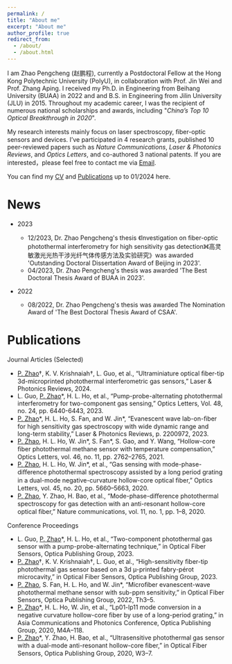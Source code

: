 ```yaml
---
permalink: /
title: "About me"
excerpt: "About me"
author_profile: true
redirect_from: 
  - /about/
  - /about.html
---
```


I am Zhao Pengcheng (赵鹏程), currently a Postdoctoral Fellow at the Hong Kong Polytechnic University (PolyU), in collaboration with Prof. Jin Wei and Prof. Zhang Aping. I received my Ph.D. in Engineering from Beihang University (BUAA) in 2022 and and B.S. in Engineering from Jilin University (JLU) in 2015. Throughout my academic career, I was the recipient of numerous national scholarships and awards, including "_China’s Top 10 Optical Breakthrough in 2020_".

My research interests mainly focus on laser spectroscopy, ﬁber-optic sensors and devices. I’ve participated in 4 research grants, published 10 peer-reviewed papers such as _Nature Communications_, _Laser & Photonics Reviews_, and _Optics Letters_, and co-authored 3 national patents. If you are interested，please feel free to contact me via [Email](mailto:zhaopc@buaa.edu.cn).

You can find my [CV](../files/Zhao_Pengcheng_CV_en.pdf) and [Publications](../files/List_of_publications.pdf) up to 01/2024 here.

News
======
* 2023
  * 12/2023, Dr. Zhao Pengcheng's thesis 《Investigation on fiber-optic photothermal interferometry  for high sensitivity gas detection》《高灵敏激光光热干涉光纤气体传感方法及实验研究》was awarded 'Outstanding Doctoral Dissertation Award of Beijing in 2023'.
  * 04/2023, Dr. Zhao Pengcheng's thesis was awarded 'The Best Doctoral Thesis Award of BUAA in 2023'.
    
* 2022
  * 08/2022, Dr. Zhao Pengcheng's thesis was awarded The Nomination Award of 'The Best Doctoral Thesis Award of CSAA'.

Publications
======
Journal Articles (Selected)

* <ins>P. Zhao</ins>†, K. V. Krishnaiah†, L. Guo, et al., “Ultraminiature optical ﬁber-tip 3d-microprinted photothermal interferometric gas sensors,” Laser & Photonics Reviews, 2024.
* L. Guo, <ins>P. Zhao</ins>\*, H. L. Ho, et al., “Pump-probe-alternating photothermal interferometry for two-component gas sensing,” Optics Letters, Vol. 48, no. 24, pp. 6440-6443, 2023.
* <ins>P. Zhao</ins>\*, H. L. Ho, S. Fan, and W. Jin\*, “Evanescent wave lab-on-ﬁber for high sensitivity gas spectroscopy with wide dynamic range and long-term stability,” Laser & Photonics Reviews, p. 2200972, 2023.
* <ins>P. Zhao</ins>, H. L. Ho, W. Jin\*, S. Fan\*, S. Gao, and Y. Wang, “Hollow-core ﬁber photothermal methane sensor with temperature compensation,” Optics Letters, vol. 46, no. 11, pp. 2762–2765, 2021.
* <ins>P. Zhao</ins>, H. L. Ho, W. Jin\*, et al., “Gas sensing with mode-phase-diﬀerence photothermal spectroscopy assisted by a long period grating in a dual-mode negative-curvature hollow-core optical ﬁber,” Optics Letters, vol. 45, no. 20, pp. 5660–5663, 2020.
*  <ins>P. Zhao</ins>, Y. Zhao, H. Bao, et al., “Mode-phase-diﬀerence photothermal spectroscopy for gas detection with an anti-resonant hollow-core optical ﬁber,” Nature communications, vol. 11, no. 1, pp. 1–8, 2020.

Conference Proceedings

* L. Guo, <ins>P. Zhao</ins>\*, H. L. Ho, et al., “Two-component photothermal gas sensor with a pump-probe-alternating technique,” in Optical Fiber Sensors, Optica Publishing Group, 2023.
* <ins>P. Zhao</ins>†, K. V. Krishnaiah†, L. Guo, et al., “High-sensitivity ﬁber-tip photothermal gas sensor based on a 3d µ-printed fabry-pérot microcavity,” in Optical Fiber Sensors, Optica Publishing Group, 2023.
* <ins>P. Zhao</ins>, S. Fan, H. L. Ho, and W. Jin*, “Microﬁber evanescent-wave photothermal methane sensor with sub-ppm sensitivity,” in Optical Fiber Sensors, Optica Publishing Group, 2022, Th3–5.
* <ins>P. Zhao</ins>\*, H. L. Ho, W. Jin, et al., “Lp01-lp11 mode conversion in a negative curvature hollow-core ﬁber by use of a long-period grating,” in Asia Communications and Photonics Conference, Optica Publishing Group, 2020, M4A–118.
* <ins>P. Zhao</ins>\*, Y. Zhao, H. Bao, et al., “Ultrasensitive photothermal gas sensor with a dual-mode anti-resonant hollow-core ﬁber,” in Optical Fiber Sensors, Optica Publishing Group, 2020, W3–7.
